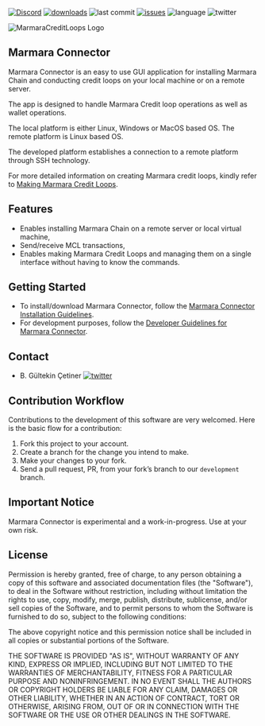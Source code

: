 [![Discord](https://img.shields.io/badge/-discord-7389D8)](https://discord.gg/eMJ5yjyJVM)
[![downloads](https://img.shields.io/github/downloads/marmarachain/marmara-connector/total?color=brightgreen&style=plastic)]()
![last commit](https://img.shields.io/github/last-commit/marmarachain/marmara-connector?color=blue)
[![issues](https://img.shields.io/github/issues/marmarachain/marmara-connector?color=yellow)](https://github.com/marmarachain/marmara-connector/issues)
![language](https://img.shields.io/github/languages/top/marmarachain/marmara-connector)
![twitter](https://img.shields.io/twitter/follow/marmarachain?label=marmarachain&style=social)

![MarmaraCreditLoops Logo](https://raw.githubusercontent.com/marmarachain/marmara/master/MCL-Logo.png "Marmara Credit Loops Logo")

## Marmara Connector
Marmara Connector is an easy to use GUI application for installing Marmara Chain and conducting credit loops on your local machine or on a remote server. 

The app is designed to handle Marmara Credit loop operations as well as wallet operations.

The local platform is either Linux, Windows or MacOS based OS. The remote platform is Linux based OS.

The developed platform establishes a connection to a remote platform through SSH technology.

For more detailed information on creating Marmara credit loops, kindly refer to [Making Marmara Credit Loops](https://github.com/marmarachain/marmara/wiki/How-to-make-Marmara-Credit-Loops?). 

## Features
- Enables installing Marmara Chain on a remote server or local virtual machine,
- Send/receive MCL transactions,
- Enables making Marmara Credit Loops and managing them on a single interface without having to know the commands.

## Getting Started

- To install/download Marmara Connector, follow the [Marmara Connector Installation Guidelines](https://github.com/marmarachain/marmara-connector/wiki).
- For development purposes, follow the [Developer Guidelines for Marmara Connector](https://github.com/marmarachain/marmara-connector/wiki/Getting-Started-with-Marmara-Connector-Development).

## Contact
- B. Gültekin Çetiner [![twitter](https://img.shields.io/twitter/follow/drcetiner?style=social)](https://twitter.com/drcetiner )

Contribution Workflow
---
Contributions to the development of this software are very welcomed. Here is the basic flow for a contribution:

1. Fork this project to your account.
2. Create a branch for the change you intend to make.
3. Make your changes to your fork.
4. Send a pull request, PR, from your fork’s branch to our `development` branch.

Important Notice
---
Marmara Connector is experimental and a work-in-progress. Use at your own risk. 
 
License
---
Permission is hereby granted, free of charge, to any person obtaining a copy of this software and associated documentation files (the "Software"), to deal in the Software without restriction, including without limitation the rights to use, copy, modify, merge, publish, distribute, sublicense, and/or sell copies of the Software, and to permit persons to whom the Software is furnished to do so, subject to the following conditions:

The above copyright notice and this permission notice shall be included in all copies or substantial portions of the Software.

THE SOFTWARE IS PROVIDED "AS IS", WITHOUT WARRANTY OF ANY KIND, EXPRESS OR IMPLIED, INCLUDING BUT NOT LIMITED TO THE WARRANTIES OF MERCHANTABILITY, FITNESS FOR A PARTICULAR PURPOSE AND NONINFRINGEMENT. IN NO EVENT SHALL THE AUTHORS OR COPYRIGHT HOLDERS BE LIABLE FOR ANY CLAIM, DAMAGES OR OTHER LIABILITY, WHETHER IN AN ACTION OF CONTRACT, TORT OR OTHERWISE, ARISING FROM, OUT OF OR IN CONNECTION WITH THE SOFTWARE OR THE USE OR OTHER DEALINGS IN THE SOFTWARE.
